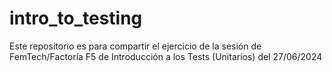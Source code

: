# intro_to_testing

Este repositorio es para compartir el ejercicio de la sesión de FemTech/Factoría F5 de Introducción a los Tests (Unitarios) del 27/06/2024
